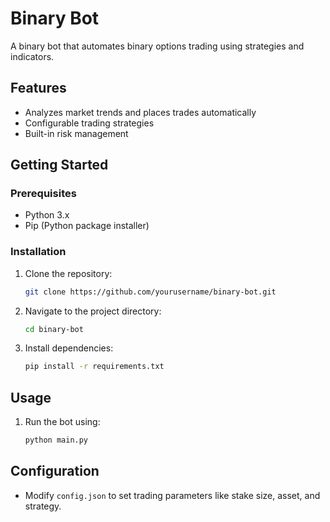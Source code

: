 # Binary Bot

A binary bot that automates binary options trading using strategies and indicators.

## Features
- Analyzes market trends and places trades automatically
- Configurable trading strategies
- Built-in risk management

## Getting Started

### Prerequisites
- Python 3.x
- Pip (Python package installer)

### Installation
1. Clone the repository:
   ```bash
   git clone https://github.com/yourusername/binary-bot.git
   ```
2. Navigate to the project directory:
   ```bash
   cd binary-bot
   ```
3. Install dependencies:
   ```bash
   pip install -r requirements.txt
   ```

## Usage
1. Run the bot using:
   ```bash
   python main.py
   ```

## Configuration
- Modify `config.json` to set trading parameters like stake size, asset, and strategy.
